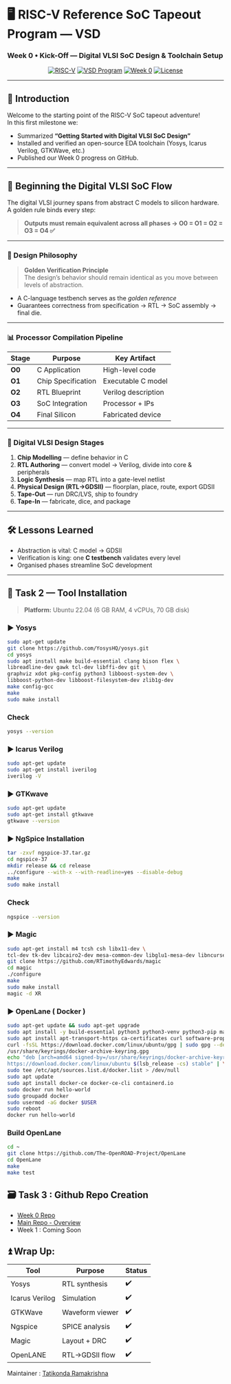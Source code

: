 # 🖥️ RISC-V Reference SoC Tapeout Program — VSD  
### Week 0 • Kick-Off — Digital VLSI SoC Design & Toolchain Setup

<div align="center">

[![RISC-V](https://img.shields.io/badge/RISC--V-SoC-blue?style=for-the-badge&logo=riscv)](https://riscv.org)
[![VSD Program](https://img.shields.io/badge/VSD%20Program-Open%20Silicon-orange?style=for-the-badge)](https://www.vlsisystemdesign.com/)
[![Week 0](https://img.shields.io/badge/Week%200-Completed-brightgreen?style=for-the-badge)](https://github.com/Nideshkanna/week0-getting-started)
[![License](https://img.shields.io/badge/License-MIT-blue?style=for-the-badge)](LICENSE)

</div>

---

## 📌 Introduction
Welcome to the starting point of the RISC-V SoC tapeout adventure!  
In this first milestone we:

- Summarized **“Getting Started with Digital VLSI SoC Design”**  
- Installed and verified an open-source EDA toolchain (Yosys, Icarus Verilog, GTKWave, etc.)  
- Published our Week 0 progress on GitHub.

---

## 🚀 Beginning the Digital VLSI SoC Flow
The digital VLSI journey spans from abstract C models to silicon hardware.  
A golden rule binds every step:

> **Outputs must remain equivalent across all phases → O0 = O1 = O2 = O3 = O4 ✅**

---

### 📝 Design Philosophy
> **Golden Verification Principle**  
> The design’s behavior should remain identical as you move between levels of abstraction.

- A C-language testbench serves as the *golden reference*  
- Guarantees correctness from specification → RTL → SoC assembly → final die.

---

### 📊 Processor Compilation Pipeline

| Stage | Purpose | Key Artifact |
|-------|---------|--------------|
| **O0** | C Application | High-level code |
| **O1** | Chip Specification | Executable C model |
| **O2** | RTL Blueprint | Verilog description |
| **O3** | SoC Integration | Processor + IPs |
| **O4** | Final Silicon | Fabricated device |

---

### 🔄 Digital VLSI Design Stages
1. **Chip Modelling** — define behavior in C  
2. **RTL Authoring** — convert model → Verilog, divide into core & peripherals  
3. **Logic Synthesis** — map RTL into a gate-level netlist  
4. **Physical Design (RTL→GDSII)** — floorplan, place, route, export GDSII  
5. **Tape-Out** — run DRC/LVS, ship to foundry  
6. **Tape-In** — fabricate, dice, and package

---

## 🛠️ Lessons Learned
- Abstraction is vital: C model → GDSII  
- Verification is king: one **C testbench** validates every level  
- Organised phases streamline SoC development

---

## 🧰 Task 2 — Tool Installation

> **Platform:** Ubuntu 22.04 (6 GB RAM, 4 vCPUs, 70 GB disk)

### ▶️ Yosys
```bash
sudo apt-get update
git clone https://github.com/YosysHQ/yosys.git
cd yosys
sudo apt install make build-essential clang bison flex \
libreadline-dev gawk tcl-dev libffi-dev git \
graphviz xdot pkg-config python3 libboost-system-dev \
libboost-python-dev libboost-filesystem-dev zlib1g-dev
make config-gcc
make
sudo make install
```
### Check
```bash
yosys --version
```
### ▶️ Icarus Verilog
```bash
sudo apt-get update
sudo apt-get install iverilog
iverilog -V
```
### ▶️ GTKwave
```bash
sudo apt-get update
sudo apt-get install gtkwave
gtkwave --version
```
### ▶️ NgSpice Installation
```bash
tar -zxvf ngspice-37.tar.gz
cd ngspice-37
mkdir release && cd release
../configure --with-x --with-readline=yes --disable-debug
make
sudo make install
```

### Check 
```bash
ngspice --version
```

### ▶️ Magic
```bash
sudo apt-get install m4 tcsh csh libx11-dev \
tcl-dev tk-dev libcairo2-dev mesa-common-dev libglu1-mesa-dev libncurses-dev
git clone https://github.com/RTimothyEdwards/magic
cd magic
./configure
make
sudo make install
magic -d XR
```

### ▶️ OpenLane ( Docker )
```bash
sudo apt-get update && sudo apt-get upgrade
sudo apt install -y build-essential python3 python3-venv python3-pip make git
sudo apt install apt-transport-https ca-certificates curl software-properties-common
curl -fsSL https://download.docker.com/linux/ubuntu/gpg | sudo gpg --dearmor -o \
/usr/share/keyrings/docker-archive-keyring.gpg
echo "deb [arch=amd64 signed-by=/usr/share/keyrings/docker-archive-keyring.gpg] \
https://download.docker.com/linux/ubuntu $(lsb_release -cs) stable" | \
sudo tee /etc/apt/sources.list.d/docker.list > /dev/null
sudo apt update
sudo apt install docker-ce docker-ce-cli containerd.io
sudo docker run hello-world
sudo groupadd docker
sudo usermod -aG docker $USER
sudo reboot
docker run hello-world
```

### Build OpenLane
```bash
cd ~
git clone https://github.com/The-OpenROAD-Project/OpenLane
cd OpenLane
make
make test
```

## 🗃️ Task 3 : Github Repo Creation
- [Week 0 Repo](https://github.com/Techwithram/Week-0-of-RISC-V-SoC-Program)
- [Main Repo - Overview ](https://github.com/Techwithram/RISC-V-SOC-Tapeout-Program)
- Week 1 : Coming Soon

## ⏫ Wrap Up:
| Tool           | Purpose         | Status |
| -------------- | --------------- | ------ |
| Yosys          | RTL synthesis   | ✔️     |
| Icarus Verilog | Simulation      | ✔️     |
| GTKWave        | Waveform viewer | ✔️     |
| Ngspice        | SPICE analysis  | ✔️     |
| Magic          | Layout + DRC    | ✔️     |
| OpenLANE       | RTL→GDSII flow  | ✔️     |


Maintainer : [Tatikonda Ramakrishna](https://github.com/Techwithram)
